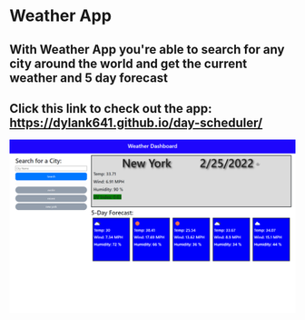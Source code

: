 # Weather App

## With Weather App you're able to search for any city around the world and get the current weather and 5 day forecast

## Click this link to check out the app: https://dylank641.github.io/day-scheduler/

![image](./assets/images/webpageScreenshot.png)